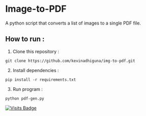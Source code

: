 # Image-to-PDF

A python script that converts a list of images to a single PDF file.

## How to run :
1) Clone this repository :
```
git clone https://github.com/kevinadhiguna/img-to-pdf.git
```
2) Install dependencies :
```
pip install -r requirements.txt
```
3) Run program :
```
python pdf-gen.py
```

[![Visits Badge](https://badges.pufler.dev/visits/kevinadhiguna/img-to-pdf)](https://github.com/kevinadhiguna)

